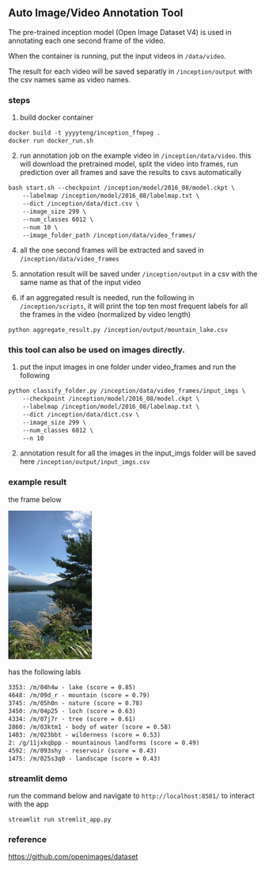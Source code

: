 
## Auto Image/Video Annotation Tool

The pre-trained inception model (Open Image Dataset V4) is used in annotating each one second frame of the video.

When the container is running, put the input videos in ```/data/video```.

The result for each video will be saved separatly in ```/inception/output``` with the csv names same as video names.


### steps 
1. build docker container
```
docker build -t yyyyteng/inception_ffmpeg .
docker run docker_run.sh
```

2. run annotation job on the example video in ```/inception/data/video```. 
this will download the pretrained model, split the video into frames, run prediction over all frames and save the results to csvs automatically
```
bash start.sh --checkpoint /inception/model/2016_08/model.ckpt \
	--labelmap /inception/model/2016_08/labelmap.txt \
	--dict /inception/data/dict.csv \
	--image_size 299 \
	--num_classes 6012 \
	--num 10 \
	--image_folder_path /inception/data/video_frames/

```

4. all the one second frames will be extracted and saved in ```/inception/data/video_frames``` 


5. annotation result will be saved under ```/inception/output``` in a csv with the same name as that of the input video


6. if an aggregated result is needed, run the following in ```/inception/scripts```, it will print the top ten most frequent labels for all the frames in the video (normalized by video length)
```
python aggregate_result.py /inception/output/mountain_lake.csv
```


### this tool can also be used on images directly.
1. put the input images in one folder under video_frames and run the following
```
python classify_folder.py /inception/data/video_frames/input_imgs \
	--checkpoint /inception/model/2016_08/model.ckpt \
	--labelmap /inception/model/2016_08/labelmap.txt \
	--dict /inception/data/dict.csv \
	--image_size 299 \
	--num_classes 6012 \
	--n 10 

```

2. annotation result for all the images in the input_imgs folder will be saved here ```/inception/output/input_imgs.csv``` 


### example result 
the frame below

<img src="https://github.com/yueying-teng/auto_image_annotation_tool/blob/master/data/video_frames/mountain_lake/mountain_lake007.jpg" height="300">

has the following labls 
```
3353: /m/04h4w - lake (score = 0.85)
4648: /m/09d_r - mountain (score = 0.79)
3745: /m/05h0n - nature (score = 0.78)
3450: /m/04p25 - loch (score = 0.63)
4334: /m/07j7r - tree (score = 0.61)
2860: /m/03ktm1 - body of water (score = 0.58)
1403: /m/023bbt - wilderness (score = 0.53)
2: /g/11jxkqbpp - mountainous landforms (score = 0.49)
4592: /m/093shy - reservoir (score = 0.43)
1475: /m/025s3q0 - landscape (score = 0.43)
```

### streamlit demo 
run the command below and navigate to ```http://localhost:8501/``` to interact with the app
```
streamlit run stremlit_app.py
```


### reference
https://github.com/openimages/dataset